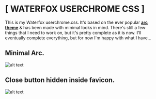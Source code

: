 # [ WATERFOX USERCHROME CSS ]


This is my Waterfox userchrome.css. It's based on the ever popular [**arc theme**](https://github.com/horst3180/Arc-theme) & has been made with minimal looks in mind. There's still a few things that I need to work on, but it's pretty complete as it is now. I'll eventually complete everything, but for now I'm happy with what I have...


## Minimal Arc.
![alt text](http://i.imgur.com/Tm05AA8.png "Minimal Arc")

## Close button hidden inside favicon.
![alt text](http://i.imgur.com/8mox5sf.png "Close Button")
